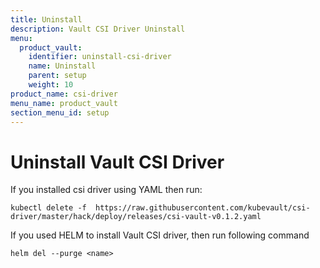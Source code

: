 ```yaml
---
title: Uninstall
description: Vault CSI Driver Uninstall
menu:
  product_vault:
    identifier: uninstall-csi-driver
    name: Uninstall
    parent: setup
    weight: 10
product_name: csi-driver
menu_name: product_vault
section_menu_id: setup
---
```


# Uninstall Vault CSI Driver

If you installed csi driver using YAML then run:

```console
kubectl delete -f  https://raw.githubusercontent.com/kubevault/csi-driver/master/hack/deploy/releases/csi-vault-v0.1.2.yaml
```

If you used HELM to install Vault CSI driver, then run following command

```console
helm del --purge <name>
```

